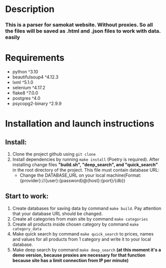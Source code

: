 # Description 
### This is a parser for samokat website. Without proxies. So all the files will be saved as .html and .json files to work with data. easily

# Requirements
* python ^3.10
* beautifulsoup4 ^4.12.3
* lxml ^5.1.0
* selenium ^4.17.2
* flake8 ^7.0.0
* postgres ^4.0
* psycopg2-binary ^2.9.9

# Installation and launch instructions
## Install:
1) Clone the project github using `git clone`
2) Install dependencies by running `make install` (Poetry is required). After installing change files **"build.sh", "deep_search", and "quick_search"** in the root directory of the project. This file must contain database URL:
   * Change the DATABASE_URL on your local machine(Format: {provider}://{user}:{password}@{host}:{port}/{db})
## Start to work:
1) Create databases for saving data by command `make build`. Pay attention that your database URL should be changed.
2) Create all categories from main site by command `make categories`
3) Create all products inside chosen category by command `make category_data`
4) Make quick search by command `make quick_search` to prices, names and values for all products from 1 category and write it to your local database.
5) Make deep search by command `make deep_search` **(at this moment it's a demo version, because proxies are necessary for that function because site has a limit connection from IP per minute)**